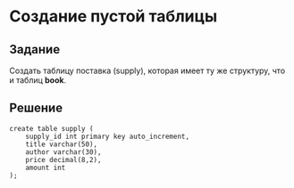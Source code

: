 # Создание пустой таблицы

## Задание

Создать таблицу поставка (supply), которая имеет ту же структуру, что и таблиц **book**.

## Решение

```
create table supply (
    supply_id int primary key auto_increment,
    title varchar(50),
    author varchar(30),
    price decimal(8,2),
    amount int
);
```
